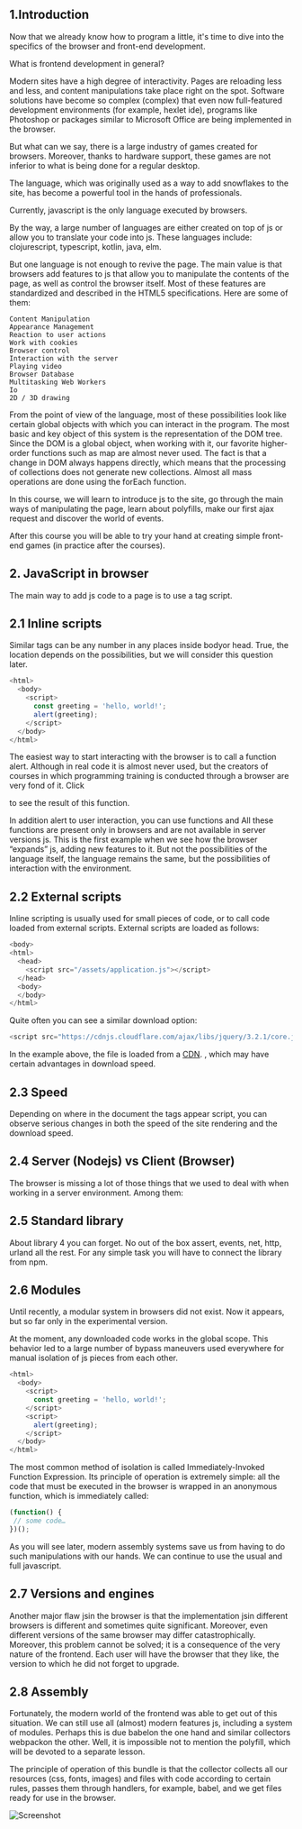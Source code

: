 ## 1.Introduction

Now that we already know how to program a little, it's time to dive into the specifics of the browser and front-end development.

What is frontend development in general?

Modern sites have a high degree of interactivity. Pages are reloading less and less, and content manipulations take place right on the spot. Software solutions have become so complex (complex) that even now full-featured development environments (for example, hexlet ide), programs like Photoshop or packages similar to Microsoft Office are being implemented in the browser.

But what can we say, there is a large industry of games created for browsers. Moreover, thanks to hardware support, these games are not inferior to what is being done for a regular desktop.

The language, which was originally used as a way to add snowflakes to the site, has become a powerful tool in the hands of professionals.

Currently, javascript is the only language executed by browsers.

By the way, a large number of languages ​​are either created on top of js or allow you to 
translate your code into js. These languages ​​include: clojurescript, 
typescript, kotlin, java, elm.

But one language is not enough to revive the page. The main value is that browsers add features to js that allow you to manipulate the contents of the page, as well as control the browser itself. Most of these features are standardized and described in the HTML5 specifications. Here are some of them:

```
Content Manipulation
Appearance Management
Reaction to user actions
Work with cookies
Browser control
Interaction with the server
Playing video
Browser Database
Multitasking Web Workers
Io
2D / 3D drawing
```
From the point of view of the language, most of these possibilities look like certain global objects with which you can interact in the program. The most basic and key object of this system is the representation of the DOM tree. Since the DOM is a global object, when working with it, our favorite higher-order functions such as map are almost never used. The fact is that a change in DOM always happens directly, which means that the processing of collections does not generate new collections. Almost all mass operations are done using the forEach function.

In this course, we will learn to introduce js to the site, go through the main ways of manipulating the page, learn about polyfills, make our first ajax request and discover the world of events.

After this course you will be able to try your hand at creating simple front-end games (in practice after the courses).

## 2. JavaScript in browser

The main way to add js code to a page is to use a tag script.

## 2.1 Inline scripts

Similar tags can be any number in any places inside bodyor head. True, the location depends on the possibilities, but we will consider this question later.

```javascript
<html>
  <body>
    <script>
      const greeting = 'hello, world!';
      alert(greeting);
    </script>
  </body>
</html>
```
The easiest way to start interacting with the browser is to call a function alert. Although in real code it is almost never used, but the creators of courses in which programming training is conducted through a browser are very fond of it. Click

to see the result of this function.

In addition alert to user interaction, you can use functions and
All these functions are present only in browsers and are not available in server versions js. This is the first example when we see how the browser “expands” js, adding new features to it. But not the possibilities of the language itself, the language remains the same, but the possibilities of interaction with the environment.

## 2.2 External scripts

Inline scripting is usually used for small pieces of code, or to call code loaded from external scripts. External scripts are loaded as follows:

```javascript
<body>
<html>
  <head>
    <script src="/assets/application.js"></script>
  </head>
  <body>
  </body>
</html>
```
Quite often you can see a similar download option:

```javascript
<script src="https://cdnjs.cloudflare.com/ajax/libs/jquery/3.2.1/core.js"></script>
```
In the example above, the file is loaded from a [CDN](https://ru.wikipedia.org/wiki/Content_Delivery_Network). , which may have certain advantages in download speed.

## 2.3 Speed
Depending on where in the document the tags appear script, you can observe serious changes in both the speed of the site rendering and the download speed.

## 2.4 Server (Nodejs) vs Client (Browser)
The browser is missing a lot of those things that we used to deal with when working in a server environment. Among them:

## 2.5 Standard library
About library 4  you can forget. No out of the box assert, events, net, http, urland all the rest. For any simple task you will have to connect the library from npm.

## 2.6 Modules
Until recently, a modular system in browsers did not exist. Now it appears, but so far only in the experimental version.

At the moment, any downloaded code works in the global scope. This behavior led to a large number of bypass maneuvers used everywhere for manual isolation of js pieces from each other.

``` javascript
<html>
  <body>
    <script>
      const greeting = 'hello, world!';
    </script>
    <script>
      alert(greeting);
    </script>
  </body>
</html>
```
The most common method of isolation is called Immediately-Invoked Function Expression. Its principle of operation is extremely simple: all the code that must be executed in the browser is wrapped in an anonymous function, which is immediately called:

```javascript
(function() {
 // some code…
})();
```
As you will see later, modern assembly systems save us from having to do such manipulations with our hands. We can continue to use the usual and full javascript.

## 2.7 Versions and engines
Another major flaw jsin the browser is that the implementation jsin different browsers is different and sometimes quite significant. Moreover, even different versions of the same browser may differ catastrophically. Moreover, this problem cannot be solved; it is a consequence of the very nature of the frontend. Each user will have the browser that they like, the version to which he did not forget to upgrade.

## 2.8 Assembly
Fortunately, the modern world of the frontend was able to get out of this situation. We can still use all (almost) modern features js, including a system of modules. Perhaps this is due babelon the one hand and similar collectors webpackon the other. Well, it is impossible not to mention the polyfill, which will be devoted to a separate lesson.

The principle of operation of this bundle is that the collector collects all our resources (css, fonts, images) and files with code according to certain rules, passes them through handlers, for example, babel, and we get files ready for use in the browser.

![Screenshot](screenshot.png)









